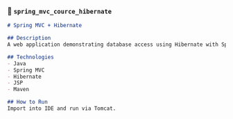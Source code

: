 ### 📁 `spring_mvc_cource_hibernate`

```markdown
# Spring MVC + Hibernate

## Description
A web application demonstrating database access using Hibernate with Spring MVC.

## Technologies
- Java
- Spring MVC
- Hibernate
- JSP
- Maven

## How to Run
Import into IDE and run via Tomcat.